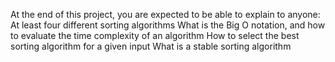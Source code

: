 At the end of this project, you are expected to be able to explain to anyone:
At least four different sorting algorithms
What is the Big O notation, and how to evaluate the time complexity of an algorithm
How to select the best sorting algorithm for a given input
What is a stable sorting algorithm
